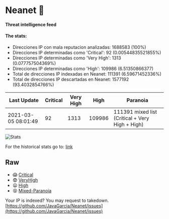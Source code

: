 # Neanet :hocho:
#### Threat intelligence feed
#### The stats:

- Direcciones IP con mala reputacion analizadas: 1688583 (100%)
- Direcciones IP determinadas como 'Critical':  92 (0.00544835521855%)
- Direcciones IP determinadas como 'Very High':  1313 (0.077757504369%)
- Direcciones IP determinadas como 'High':  109986 (6.51350866377)
- Total de direcciones IP indexadas en Neanet:  111391 (6.59671452336%)
- Total de direcciones IP descartadas en Neanet:  1577192 (93.4032854766%)

| Last Update | Critical | Very High | High | Paranoia |
| --- | --- | --- | --- | --- |
| 2021-03-05 08:01:49 | 92 | 1313 | 109986 | 111391 mixed list (Critical + Very High + High)|

![Stats](https://docs.google.com/spreadsheets/d/e/2PACX-1vSnaNMIXVabIpDJjufMlzH7poXnshF3mgd8Is1g9ytUEzVsP5my4Trn8f-xkoLLQ38xpL3HtmUexLo6/pubchart?oid=501124687&format=image)

For the historical stats go to: [link](/stats.csv)
## Raw
- :scream: [Critical](https://raw.githubusercontent.com/JavaGarcia/Neanet/master/blacklists/neanet_critical.txt)
- :fearful: [VeryHigh](https://raw.githubusercontent.com/JavaGarcia/Neanet/master/blacklists/neanet_veryHigh.txtt)
- :frowning: [High](https://raw.githubusercontent.com/JavaGarcia/Neanet/master/blacklists/neanet_high.txt)
- :dizzy_face: [Mixed-Paranoia](https://raw.githubusercontent.com/JavaGarcia/Neanet/master/blacklists/neanet_all.txt)


Your IP is indexed? You may request to takedown. [https://github.com/JavaGarcia/Neanet/issues](https://github.com/JavaGarcia/Neanet/issues)































































































































































































































































































































































































































































































































































































































































































































































































































































































































































































































































































































































































































































































































































































































































































































































































































































































































































































































































































































































































































































































































































































































































































































































































































































































































































































































































































































































































































































































































































































































































































































































































































































































































































































































































































































































































































































































































































































































































































































































































































































































































































































































































































































































































































































































































































































































































































































































































































